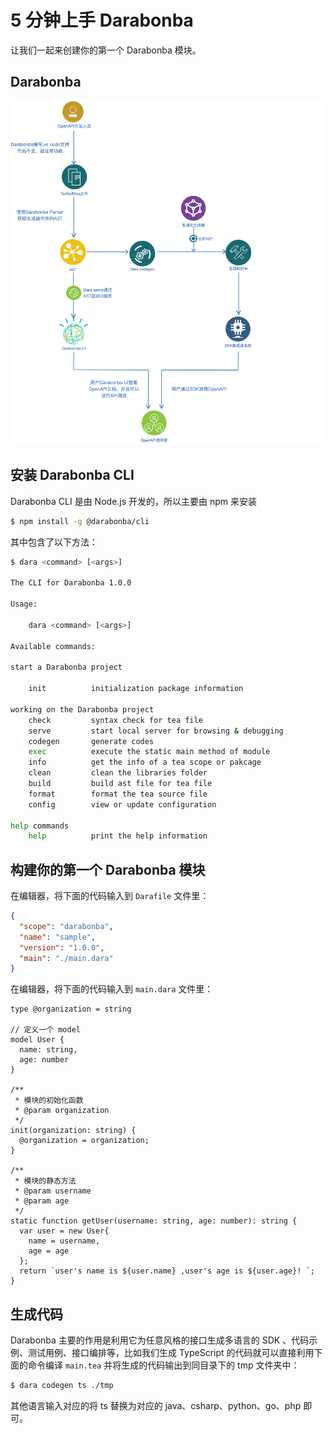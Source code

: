 # 5 分钟上手 Darabonba

让我们一起来创建你的第一个 Darabonba 模块。

## Darabonba

![Darabonba 流程图](../fixtures/dara_flow.png)

## 安装 Darabonba CLI

Darabonba CLI 是由 Node.js 开发的，所以主要由 npm 来安装

```sh
$ npm install -g @darabonba/cli
```

其中包含了以下方法：

```sh
$ dara <command> [<args>]

The CLI for Darabonba 1.0.0

Usage:

    dara <command> [<args>]

Available commands:

start a Darabonba project

    init          initialization package information

working on the Darabonba project
    check         syntax check for tea file
    serve         start local server for browsing & debugging
    codegen       generate codes
    exec          execute the static main method of module
    info          get the info of a tea scope or pakcage
    clean         clean the libraries folder
    build         build ast file for tea file
    format        format the tea source file
    config        view or update configuration

help commands
    help          print the help information

```

## 构建你的第一个 Darabonba 模块

在编辑器，将下面的代码输入到 `Darafile` 文件里：
```json
{
  "scope": "darabonba",
  "name": "sample",
  "version": "1.0.0",
  "main": "./main.dara"
}
```
在编辑器，将下面的代码输入到 `main.dara` 文件里：
```dara
type @organization = string

// 定义一个 model
model User {
  name: string,
  age: number
}

/**
 * 模块的初始化函数
 * @param organization 
 */
init(organization: string) {
  @organization = organization;
}

/**
 * 模块的静态方法
 * @param username 
 * @param age
 */
static function getUser(username: string, age: number): string {
  var user = new User{
    name = username,
    age = age
  };
  return `user's name is ${user.name} ,user's age is ${user.age}! `;
} 
```

## 生成代码
Darabonba 主要的作用是利用它为任意风格的接口生成多语言的 SDK 、代码示例、测试用例、接口编排等，比如我们生成 TypeScript 的代码就可以直接利用下面的命令编译 `main.tea` 并将生成的代码输出到同目录下的 tmp 文件夹中：
```sh
$ dara codegen ts ./tmp
```
其他语言输入对应的将 ts 替换为对应的 java、csharp、python、go、php 即可。